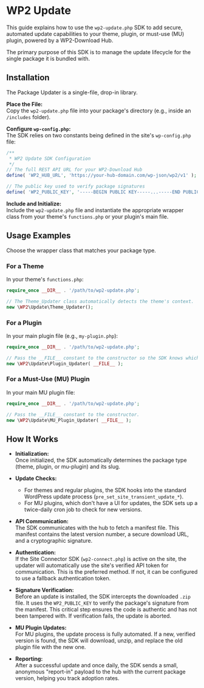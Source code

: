 # WP2 Update 

This guide explains how to use the `wp2-update.php` SDK to add secure, automated update capabilities to your theme, plugin, or must-use (MU) plugin, powered by a WP2-Download Hub.

The primary purpose of this SDK is to manage the update lifecycle for the single package it is bundled with.

## Installation

The Package Updater is a single-file, drop-in library.

**Place the File:**  
Copy the `wp2-update.php` file into your package's directory (e.g., inside an `/includes` folder).

**Configure `wp-config.php`:**  
The SDK relies on two constants being defined in the site's `wp-config.php` file:

```php
/**
 * WP2 Update SDK Configuration
 */
// The full REST API URL for your WP2-Download Hub
define( 'WP2_HUB_URL', 'https://your-hub-domain.com/wp-json/wp2/v1' );

// The public key used to verify package signatures
define( 'WP2_PUBLIC_KEY', '-----BEGIN PUBLIC KEY-----...-----END PUBLIC KEY-----' );
```

**Include and Initialize:**  
Include the `wp2-update.php` file and instantiate the appropriate wrapper class from your theme's `functions.php` or your plugin's main file.

## Usage Examples

Choose the wrapper class that matches your package type.

### For a Theme

In your theme's `functions.php`:

```php
require_once __DIR__ . '/path/to/wp2-update.php';

// The Theme_Updater class automatically detects the theme's context.
new \WP2\Update\Theme_Updater();
```

### For a Plugin

In your main plugin file (e.g., `my-plugin.php`):

```php
require_once __DIR__ . '/path/to/wp2-update.php';

// Pass the __FILE__ constant to the constructor so the SDK knows which plugin to manage.
new \WP2\Update\Plugin_Updater( __FILE__ );
```

### For a Must-Use (MU) Plugin

In your main MU plugin file:

```php
require_once __DIR__ . '/path/to/wp2-update.php';

// Pass the __FILE__ constant to the constructor.
new \WP2\Update\MU_Plugin_Updater( __FILE__ );
```

## How It Works

- **Initialization:**  
	Once initialized, the SDK automatically determines the package type (theme, plugin, or mu-plugin) and its slug.

- **Update Checks:**  
	- For themes and regular plugins, the SDK hooks into the standard WordPress update process (`pre_set_site_transient_update_*`).
	- For MU plugins, which don't have a UI for updates, the SDK sets up a twice-daily cron job to check for new versions.

- **API Communication:**  
	The SDK communicates with the hub to fetch a manifest file. This manifest contains the latest version number, a secure download URL, and a cryptographic signature.

- **Authentication:**  
	If the Site Connector SDK (`wp2-connect.php`) is active on the site, the updater will automatically use the site's verified API token for communication. This is the preferred method. If not, it can be configured to use a fallback authentication token.

- **Signature Verification:**  
	Before an update is installed, the SDK intercepts the downloaded `.zip` file. It uses the `WP2_PUBLIC_KEY` to verify the package's signature from the manifest. This critical step ensures the code is authentic and has not been tampered with. If verification fails, the update is aborted.

- **MU Plugin Updates:**  
	For MU plugins, the update process is fully automated. If a new, verified version is found, the SDK will download, unzip, and replace the old plugin file with the new one.

- **Reporting:**  
	After a successful update and once daily, the SDK sends a small, anonymous "report-in" payload to the hub with the current package version, helping you track adoption rates.